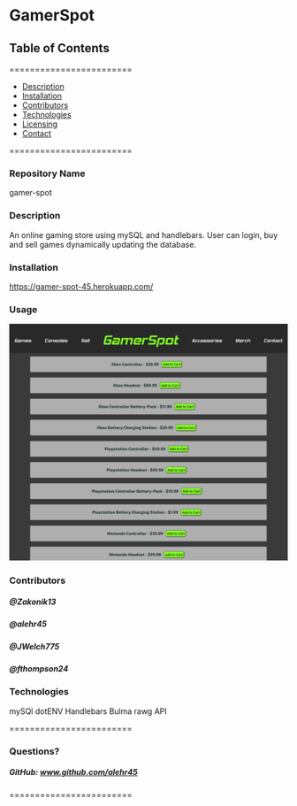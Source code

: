 
# GamerSpot


## **Table of Contents**
========================
* [Description](#description)
* [Installation](#installation)
* [Contributors](#contributors)
* [Technologies](#Technologies)
* [Licensing](#Licenses)
* [Contact](#questions)

========================

### **Repository Name**  
gamer-spot

### **Description**  
An online gaming store using mySQL and handlebars. User can login, buy and sell games dynamically updating the database.

### **Installation**  
https://gamer-spot-45.herokuapp.com/

### **Usage**  
![Alt text](/screenshot.png?raw=true "Optional Title")

### **Contributors**  
##### @Zakonik13 
##### @alehr45
##### @JWelch775
##### @fthompson24


### **Technologies**  
mySQl
dotENV
Handlebars
Bulma
rawg API


========================

### Questions?
##### GitHub: www.github.com/alehr45  

========================
